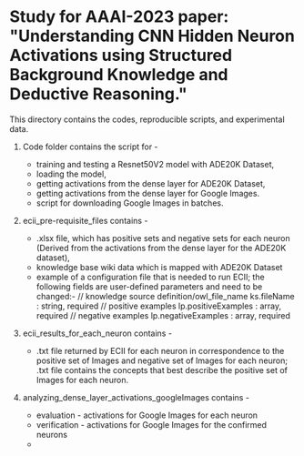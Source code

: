 # Study for AAAI-2023 paper: "Understanding CNN Hidden Neuron Activations using Structured Background Knowledge and Deductive Reasoning."
This directory contains the codes, reproducible scripts, and experimental data.
1) Code folder contains the script for -
   - training and testing a Resnet50V2 model with ADE20K Dataset,
   - loading the model,
   - getting activations from the dense layer for ADE20K Dataset,
   - getting activations from the dense layer for Google Images.
   - script for downloading Google Images in batches.

2) ecii_pre-requisite_files contains -
   - .xlsx file, which has positive sets and negative sets for each neuron (Derived from the activations from the dense layer for the ADE20K dataset),
   -  knowledge base wiki data which is mapped with ADE20K Dataset
   -  example of a configuration file that is needed to run ECII; the following fields are user-defined parameters and need to be changed:-
     // knowledge source definition/owl_file_name
        ks.fileName : string, required
     // positive examples
        lp.positiveExamples : array, required
     // negative examples
        lp.negativeExamples : array, required

3) ecii_results_for_each_neuron contains -
   - .txt file returned by ECII for each neuron in correspondence to the positive set of Images and negative set of Images for each neuron; .txt file contains the concepts that best describe the positive set of Images for each neuron.

4) analyzing_dense_layer_activations_googleImages contains -
   - evaluation - activations for Google Images for each neuron
   - verification - activations for Google Images for the confirmed neurons
   - 
